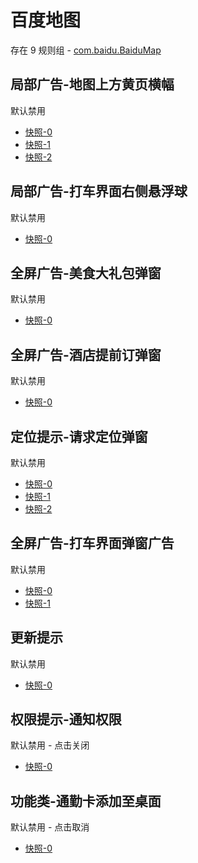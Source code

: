 # 百度地图

存在 9 规则组 - [com.baidu.BaiduMap](/src/apps/com.baidu.BaiduMap.ts)

## 局部广告-地图上方黄页横幅

默认禁用

- [快照-0](https://i.gkd.li/i/12642301)
- [快照-1](https://i.gkd.li/i/12801465)
- [快照-2](https://i.gkd.li/i/12909281)

## 局部广告-打车界面右侧悬浮球

默认禁用

- [快照-0](https://i.gkd.li/i/12642307)

## 全屏广告-美食大礼包弹窗

默认禁用

- [快照-0](https://i.gkd.li/i/12642310)

## 全屏广告-酒店提前订弹窗

默认禁用

- [快照-0](https://i.gkd.li/i/12642319)

## 定位提示-请求定位弹窗

默认禁用

- [快照-0](https://i.gkd.li/i/12660884)
- [快照-1](https://i.gkd.li/i/12660883)
- [快照-2](https://i.gkd.li/i/12909299)

## 全屏广告-打车界面弹窗广告

默认禁用

- [快照-0](https://i.gkd.li/i/12909300)
- [快照-1](https://i.gkd.li/i/12930699)

## 更新提示

默认禁用

- [快照-0](https://i.gkd.li/i/12909385)

## 权限提示-通知权限

默认禁用 - 点击关闭

- [快照-0](https://i.gkd.li/i/13258995)

## 功能类-通勤卡添加至桌面

默认禁用 - 点击取消

- [快照-0](https://i.gkd.li/i/13439258)
